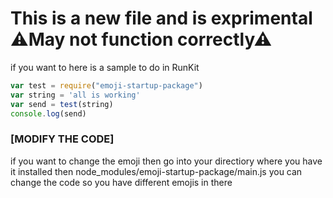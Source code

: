 # This is a new file and is exprimental **⚠May not function correctly⚠**

if you want to here is a sample to do in RunKit

```javascript
var test = require("emoji-startup-package")
var string = 'all is working'
var send = test(string)
console.log(send)
```

### [MODIFY THE CODE]
if you want to change the emoji then go into your directiory where you have it installed then node_modules/emoji-startup-package/main.js you can change the code so you have different emojis in there
